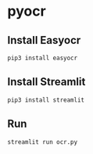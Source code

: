 # pyocr

## Install Easyocr

`pip3 install easyocr`

## Install Streamlit

`pip3 install streamlit`

## Run

`streamlit run ocr.py`